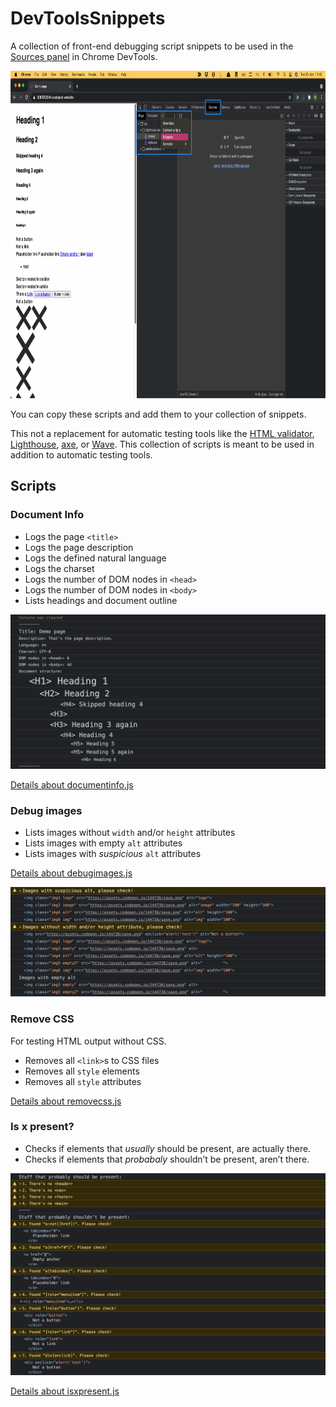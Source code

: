 # DevToolsSnippets

A collection of front-end debugging script snippets to be used in the [Sources panel](https://developer.chrome.com/docs/devtools/javascript/sources/) in Chrome DevTools.

<img src="assets/sourcespanel.png" alt="The “Snippets” section highlighted in the sources panel in Chrome DevTools" width="838" height="524">

You can copy these scripts and add them to your collection of snippets.

This not a replacement for automatic testing tools like the [HTML validator](https://validator.w3.org/), [Lighthouse](https://web.dev/measure/?gclid=Cj0KCQjw9_mDBhCGARIsAN3PaFP31wNLbJyN8-iNzbOLDsGQOnIszfGveSQlruMFM5ebkT4IL1Uh574aAmIuEALw_wcB), [axe](https://www.deque.com/axe/), or [Wave](https://wave.webaim.org/). This collection of scripts is meant to be used in addition to automatic testing tools.

## Scripts
### Document Info

* Logs the page `<title>`
* Logs the page description
* Logs the defined natural language
* Logs the charset 
* Logs the number of DOM nodes in `<head>`
* Logs the number of DOM nodes in `<body>`
* Lists headings and document outline

![Demo output of the basic document information, including the heading outline that shows empty and skipped headings](assets/docinfo.png)

[Details about documentinfo.js](documentinfo/)
### Debug images

* Lists images without `width` and/or `height` attributes
* Lists images with empty `alt` attributes
* Lists images with _suspicious_  `alt` attributes

[Details about debugimages.js](debugimages/)

![Demo output of the image debugging script that lists images with suspicious and empty alts and images with missing width or height attributes](assets/imagedebug.png)

### Remove CSS

For testing HTML output without CSS.

* Removes all `<link>`s to CSS files
* Removes all `style` elements
* Removes all `style` attributes

[Details about removecss.js](removecss/)

### Is x present?

* Checks if elements that _usually_ should be present, are actually there.
* Checks if elements that _probabaly_ shouldn’t be present, aren’t there.


![Demo output of the “Is x present?” script that lists a bunch of warning related to malformed HTML](assets/isxpresent.png)

[Details about isxpresent.js](isxpresent/)

